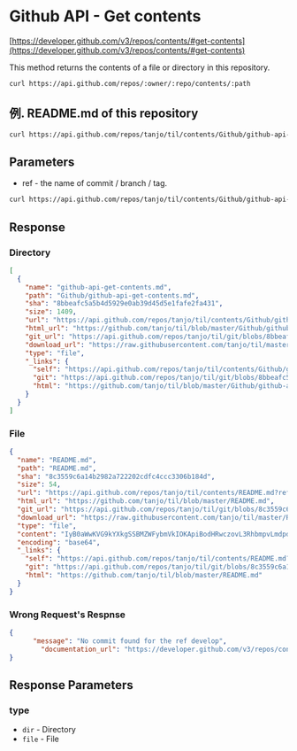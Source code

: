 # Github API - Get contents

[https://developer.github.com/v3/repos/contents/#get-contents](https://developer.github.com/v3/repos/contents/#get-contents)

This method returns the contents of a file or directory in this repository.

```sh
curl https://api.github.com/repos/:owner/:repo/contents/:path
```

## 例. README.md of this repository

```sh
curl https://api.github.com/repos/tanjo/til/contents/Github/github-api-get-contents.md
```

## Parameters

- ref - the name of commit / branch / tag.

```sh
curl https://api.github.com/repos/tanjo/til/contents/Github/github-api-get-contents.md?ref=develop
```

## Response

### Directory

```json
[
  {
    "name": "github-api-get-contents.md",
    "path": "Github/github-api-get-contents.md",
    "sha": "8bbeafc5a5b4d5929e0ab39d45d5e1fafe2fa431",
    "size": 1409,
    "url": "https://api.github.com/repos/tanjo/til/contents/Github/github-api-get-contents.md?ref=master",
    "html_url": "https://github.com/tanjo/til/blob/master/Github/github-api-get-contents.md",
    "git_url": "https://api.github.com/repos/tanjo/til/git/blobs/8bbeafc5a5b4d5929e0ab39d45d5e1fafe2fa431",
    "download_url": "https://raw.githubusercontent.com/tanjo/til/master/Github/github-api-get-contents.md",
    "type": "file",
    "_links": {
      "self": "https://api.github.com/repos/tanjo/til/contents/Github/github-api-get-contents.md?ref=master",
      "git": "https://api.github.com/repos/tanjo/til/git/blobs/8bbeafc5a5b4d5929e0ab39d45d5e1fafe2fa431",
      "html": "https://github.com/tanjo/til/blob/master/Github/github-api-get-contents.md"
    }
  }
]
```

### File

```json
{
  "name": "README.md",
  "path": "README.md",
  "sha": "8c3559c6a14b2982a722202cdfc4ccc3306b184d",
  "size": 54,
  "url": "https://api.github.com/repos/tanjo/til/contents/README.md?ref=master",
  "html_url": "https://github.com/tanjo/til/blob/master/README.md",
  "git_url": "https://api.github.com/repos/tanjo/til/git/blobs/8c3559c6a14b2982a722202cdfc4ccc3306b184d",
  "download_url": "https://raw.githubusercontent.com/tanjo/til/master/README.md",
  "type": "file",
  "content": "IyB0aWwKVG9kYXkgSSBMZWFybmVkIOKApiBodHRwczovL3RhbmpvLmdpdGh1\nYi5pby90aWwK\n",
  "encoding": "base64",
  "_links": {
    "self": "https://api.github.com/repos/tanjo/til/contents/README.md?ref=master",
    "git": "https://api.github.com/repos/tanjo/til/git/blobs/8c3559c6a14b2982a722202cdfc4ccc3306b184d",
    "html": "https://github.com/tanjo/til/blob/master/README.md"
  }
}
```

### Wrong Request's Respnse

```json
{
	  "message": "No commit found for the ref develop",
	    "documentation_url": "https://developer.github.com/v3/repos/contents/"
}
```

## Response Parameters

### type

- `dir` - Directory
- `file` - File
